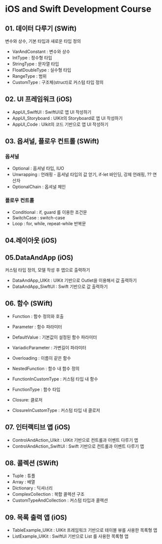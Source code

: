 # iOS and Swift Development Course

## 01. 데이터 다루기 (SWift)
변수와 상수, 기본 타입과 새로운 타입 정의

- VarAndConstant : 변수와 상수
- IntType : 정수형 타입
- StringType : 문자열 타입
- FloatDoubleType : 실수형 타입
- RangeType : 범위
- CustomType : 구조체(struct)로 커스텀 타입 정의

## 02. UI 프레임워크 (iOS)

- AppUI_SwiftUI : SwiftUI로 앱 UI 작성하기
- AppUI_Storyboard : UIKit의 Storyboard로 앱 UI 작성하기
- AppUI_Code : UIkit의 코드 기반으로 앱 UI 작성하기

## 03. 옵셔널, 플로우 컨트롤 (SWift)

### 옵셔널

- Optional : 옵셔널 타입, IUO
- Unwrapping : 언래핑 - 옵셔널 타입의 값 얻기, if-let 바인딩, 강제 언래핑, ?? 연산자
- OptionalChain : 옵셔널 체인

### 플로우 컨트롤

- Conditional : if, guard 를 이용한 조건문
- SwitchCase : switch-case
- Loop : for, while, repeat-while 반복문

## 04.레이아웃 (iOS)



## 05.DataAndApp (iOS)
커스텀 타입 정의, 모델 작성 후 앱으로 출력하기

- DataAndApp_UIKit : UIKit 기반으로 Outlet을 이용해서 값 출력하기
- DataAndApp_SiwftUI : Swift 기반으로 값 출력하기


## 06. 함수 (SWift)

- Function : 함수 정의와 호출
- Parameter : 함수 파라미터
- DefaultValue : 기본값이 설정된 함수 파라미터
- VariadicParameter : 가변길이 파라미터
- Overloading : 이름이 같은 함수
- NestedFunction : 함수 내 함수 정의
- FunctionInCustomType : 커스텀 타입 내 함수

- FunctionType : 함수 타입
- Closure: 클로저
- ClosureInCustomType : 커스텀 타입 내 클로저

## 07. 인터랙티브 앱 (iOS)

- ControlAndAction_UIkit : UIKit 기반으로 컨트롤과 이벤트 다루기 앱
- ControlAndAction_SwiftUI : Swift 기반으로 컨트롤과 이벤트 다루기 앱 

## 08. 콜렉션 (SWift)

- Tuple : 튜플
- Array : 배열
- Dictionary : 딕셔너리
- ComplexCollection : 복합 콜렉션 구조
- CustomTypeAndCollection : 커스텀 타입과 콜렉션

## 09. 목록 출력 앱 (iOS)

- TableExample_UIKit : UIKit 프레임워크 기반으로 테이블 뷰를 사용한 목록형 앱
- ListExample_UIKit : SwiftUI 기반으로 List 를 사용한 목록형 앱